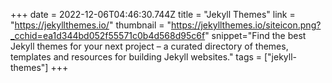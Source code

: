 +++
date = 2022-12-06T04:46:30.744Z
title = "Jekyll Themes"
link = "https://jekyllthemes.io/"
thumbnail = "https://jekyllthemes.io/siteicon.png?_cchid=ea1d344bd052f55571c0b4d568d95c6f"
snippet="Find the best Jekyll themes for your next project – a curated directory of themes, templates and resources for building Jekyll websites."
tags = ["jekyll-themes"]
+++
